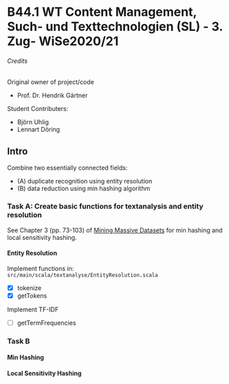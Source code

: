 # B44.1 WT Content Management, Such- und Texttechnologien (SL) - 3. Zug- WiSe2020/21

###### Credits
Original owner of project/code 
- Prof. Dr. Hendrik Gärtner

Student Contributers: 
- Björn Uhlig  
- Lennart Döring

## Intro
Combine two essentially connected fields:  
- (A) duplicate recognition using entity resolution
- (B) data reduction using min hashing algorithm 

### Task A: Create basic functions for textanalysis and entity resolution 
See Chapter 3 (pp. 73-103) of [Mining Massive Datasets](http://infolab.stanford.edu/~ullman/mmds/book.pdf) for min hashing and local sensitivity hashing.


#### Entity Resolution
Implement functions in: `src/main/scala/textanalyse/EntityResolution.scala`
- [x] tokenize  
- [x] getTokens

Implement TF-IDF 
- [ ] getTermFrequencies

### Task B

#### Min Hashing

#### Local Sensitivity Hashing 

